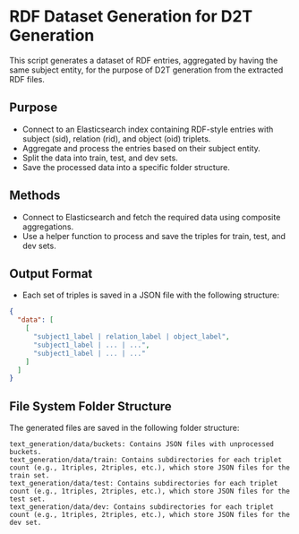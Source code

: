# RDF Dataset Generation for D2T Generation

This script generates a dataset of RDF entries, aggregated by having the same subject entity, for the purpose of D2T generation from the extracted RDF files.

## Purpose

- Connect to an Elasticsearch index containing RDF-style entries with subject (sid), relation (rid), and object (oid) triplets.
- Aggregate and process the entries based on their subject entity.
- Split the data into train, test, and dev sets.
- Save the processed data into a specific folder structure.

## Methods

- Connect to Elasticsearch and fetch the required data using composite aggregations.
- Use a helper function to process and save the triples for train, test, and dev sets.

## Output Format

- Each set of triples is saved in a JSON file with the following structure:


``` json
{
  "data": [
    [
      "subject1_label | relation_label | object_label",
      "subject1_label | ... | ...",
      "subject1_label | ... | ..."
    ]
  ]
}
```

## File System Folder Structure
The generated files are saved in the following folder structure:

    text_generation/data/buckets: Contains JSON files with unprocessed buckets.
    text_generation/data/train: Contains subdirectories for each triplet count (e.g., 1triples, 2triples, etc.), which store JSON files for the train set.
    text_generation/data/test: Contains subdirectories for each triplet count (e.g., 1triples, 2triples, etc.), which store JSON files for the test set.
    text_generation/data/dev: Contains subdirectories for each triplet count (e.g., 1triples, 2triples, etc.), which store JSON files for the dev set.